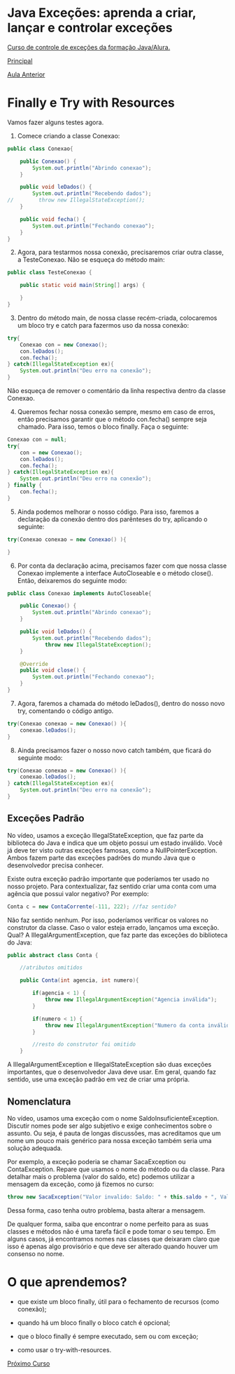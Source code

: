 # Java Exceções: aprenda a criar, lançar e controlar exceções

[Curso de controle de exceções da formação Java/Alura.](https://cursos.alura.com.br/course/java-excecoes)

[Principal](https://github.com/pvreboucas/java-excecoes/tree/main)

[Aula Anterior](https://github.com/pvreboucas/java-excecoes/tree/aula-5)


# Finally e Try with Resources

Vamos fazer alguns testes agora.

1) Comece criando a classe Conexao:

```java
public class Conexao{

    public Conexao() {
        System.out.println("Abrindo conexao");
    }

    public void leDados() {
        System.out.println("Recebendo dados");
//        throw new IllegalStateException();
    }

    public void fecha() {
        System.out.println("Fechando conexao");
    }
}
```

2) Agora, para testarmos nossa conexão, precisaremos criar outra classe, a TesteConexao. Não se esqueça do método main:

```java
public class TesteConexao {

    public static void main(String[] args) {

    }
}
```

3) Dentro do método main, de nossa classe recém-criada, colocaremos um bloco try e catch para fazermos uso da nossa conexão:

```java
try{
    Conexao con = new Conexao();
    con.leDados();
    con.fecha();
} catch(IllegalStateException ex){
    System.out.println("Deu erro na conexão");
}
```

Não esqueça de remover o comentário da linha respectiva dentro da classe Conexao.

4) Queremos fechar nossa conexão sempre, mesmo em caso de erros, então precisamos garantir que o método con.fecha() sempre seja chamado. Para isso, temos o bloco finally. Faça o seguinte:

```java
Conexao con = null;
try{
    con = new Conexao();
    con.leDados();
    con.fecha();
} catch(IllegalStateException ex){
    System.out.println("Deu erro na conexão");
} finally {
    con.fecha();
}
```

5) Ainda podemos melhorar o nosso código. Para isso, faremos a declaração da conexão dentro dos parênteses do try, aplicando o seguinte:

```java
try(Conexao conexao = new Conexao() ){

}
```

6) Por conta da declaração acima, precisamos fazer com que nossa classe Conexao implemente a interface AutoCloseable e o método close(). Então, deixaremos do seguinte modo:

```java
public class Conexao implements AutoCloseable{

    public Conexao() {
        System.out.println("Abrindo conexao");
    }

    public void leDados() {
        System.out.println("Recebendo dados");
            throw new IllegalStateException();
    }

    @Override
    public void close() {
        System.out.println("Fechando conexao");
    }
}
```

7) Agora, faremos a chamada do método leDados(), dentro do nosso novo try, comentando o código antigo.

```java
try(Conexao conexao = new Conexao() ){
    conexao.leDados();
}
```

8) Ainda precisamos fazer o nosso novo catch também, que ficará do seguinte modo:

```java
try(Conexao conexao = new Conexao() ){
    conexao.leDados();
} catch(IllegalStateException ex){
    System.out.println("Deu erro na conexão");
}
```

## Exceções Padrão

No vídeo, usamos a exceção IllegalStateException, que faz parte da biblioteca do Java e indica que um objeto possui um estado inválido. Você já deve ter visto outras exceções famosas, como a NullPointerException. Ambos fazem parte das exceções padrões do mundo Java que o desenvolvedor precisa conhecer.

Existe outra exceção padrão importante que poderíamos ter usado no nosso projeto. Para contextualizar, faz sentido criar uma conta com uma agência que possui valor negativo? Por exemplo:

```java
Conta c = new ContaCorrente(-111, 222); //faz sentido? 
```

Não faz sentido nenhum. Por isso, poderíamos verificar os valores no construtor da classe. Caso o valor esteja errado, lançamos uma exceção. Qual? A IllegalArgumentException, que faz parte das exceções do biblioteca do Java:

```java
public abstract class Conta {

    //atributos omitidos

    public Conta(int agencia, int numero){

        if(agencia < 1) {
            throw new IllegalArgumentException("Agencia inválida");
        }

        if(numero < 1) {
            throw new IllegalArgumentException("Numero da conta inválido");
        }

        //resto do construtor foi omitido
    }
```

A IllegalArgumentException e IllegalStateException são duas exceções importantes, que o desenvolvedor Java deve usar. Em geral, quando faz sentido, use uma exceção padrão em vez de criar uma própria.

## Nomenclatura

No vídeo, usamos uma exceção com o nome SaldoInsuficienteException. Discutir nomes pode ser algo subjetivo e exige conhecimentos sobre o assunto. Ou seja, é pauta de longas discussões, mas acreditamos que um nome um pouco mais genérico para nossa exceção também seria uma solução adequada.

Por exemplo, a exceção poderia se chamar SacaException ou ContaException. Repare que usamos o nome do método ou da classe. Para detalhar mais o problema (valor do saldo, etc) podemos utilizar a mensagem da exceção, como já fizemos no curso:

```java
throw new SacaException("Valor invalido: Saldo: " + this.saldo + ", Valor: " + valor);
```

Dessa forma, caso tenha outro problema, basta alterar a mensagem.

De qualquer forma, saiba que encontrar o nome perfeito para as suas classes e métodos não é uma tarefa fácil e pode tomar o seu tempo. Em alguns casos, já encontramos nomes nas classes que deixaram claro que isso é apenas algo provisório e que deve ser alterado quando houver um consenso no nome.


# O que aprendemos?

* que existe um bloco finally, útil para o fechamento de recursos (como conexão); 

* quando há um bloco finally o bloco catch é opcional;

* que o bloco finally é sempre executado, sem ou com exceção;

* como usar o try-with-resources.

[Próximo Curso](https://github.com/pvreboucas/java-lang-object-string)
